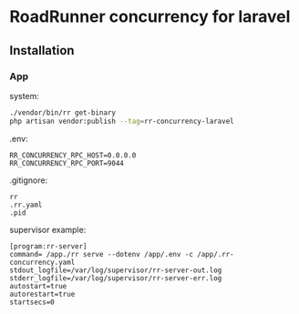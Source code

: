 
# RoadRunner concurrency for laravel 

## Installation

### App

system:
```bash
./vendor/bin/rr get-binary
php artisan vendor:publish --tag=rr-concurrency-laravel
```

.env:
```dotenv
RR_CONCURRENCY_RPC_HOST=0.0.0.0
RR_CONCURRENCY_RPC_PORT=9044
```

.gitignore:
```gitignore
rr
.rr.yaml
.pid
```

supervisor example:
```
[program:rr-server]
command= /app./rr serve --dotenv /app/.env -c /app/.rr-concurrency.yaml
stdout_logfile=/var/log/supervisor/rr-server-out.log
stderr_logfile=/var/log/supervisor/rr-server-err.log
autostart=true
autorestart=true
startsecs=0
```
